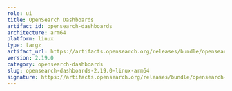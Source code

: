 ```yaml
---
role: ui
title: OpenSearch Dashboards
artifact_id: opensearch-dashboards
architecture: arm64
platform: linux
type: targz
artifact_url: https://artifacts.opensearch.org/releases/bundle/opensearch-dashboards/2.19.0/opensearch-dashboards-2.19.0-linux-arm64.tar.gz
version: 2.19.0
category: opensearch-dashboards
slug: opensearch-dashboards-2.19.0-linux-arm64
signature: https://artifacts.opensearch.org/releases/bundle/opensearch-dashboards/2.19.0/opensearch-dashboards-2.19.0-linux-arm64.tar.gz.sig
---
```


